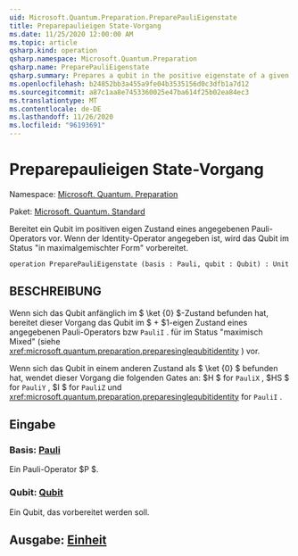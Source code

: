 ```yaml
---
uid: Microsoft.Quantum.Preparation.PreparePauliEigenstate
title: Preparepaulieigen State-Vorgang
ms.date: 11/25/2020 12:00:00 AM
ms.topic: article
qsharp.kind: operation
qsharp.namespace: Microsoft.Quantum.Preparation
qsharp.name: PreparePauliEigenstate
qsharp.summary: Prepares a qubit in the positive eigenstate of a given Pauli operator. If the identity operator is given, then the qubit is prepared in the maximally mixed state.
ms.openlocfilehash: b24852bb3a455a9fe04b3535156d0c3dfb1a7d12
ms.sourcegitcommit: a87c1aa8e7453360025e47ba614f25b02ea84ec3
ms.translationtype: MT
ms.contentlocale: de-DE
ms.lasthandoff: 11/26/2020
ms.locfileid: "96193691"
---
```

# <a name="preparepaulieigenstate-operation"></a>Preparepaulieigen State-Vorgang

Namespace: [Microsoft. Quantum. Preparation](xref:Microsoft.Quantum.Preparation)

Paket: [Microsoft. Quantum. Standard](https://nuget.org/packages/Microsoft.Quantum.Standard)


Bereitet ein Qubit im positiven eigen Zustand eines angegebenen Pauli-Operators vor.
Wenn der Identity-Operator angegeben ist, wird das Qubit im Status "in maximalgemischter Form" vorbereitet.

```qsharp
operation PreparePauliEigenstate (basis : Pauli, qubit : Qubit) : Unit
```


## <a name="description"></a>BESCHREIBUNG

Wenn sich das Qubit anfänglich im $ \ket {0} $-Zustand befunden hat, bereitet dieser Vorgang das Qubit im $ + $1-eigen Zustand eines angegebenen Pauli-Operators bzw `PauliI` . für im Status "maximisch Mixed" (siehe <xref:microsoft.quantum.preparation.preparesinglequbitidentity> ) vor.

Wenn sich das Qubit in einem anderen Zustand als $ \ket {0} $ befunden hat, wendet dieser Vorgang die folgenden Gates an: $H $ for `PauliX` , $HS $ for `PauliY` , $I $ for `PauliZ` und <xref:microsoft.quantum.preparation.preparesinglequbitidentity> for `PauliI` .

## <a name="input"></a>Eingabe

### <a name="basis--pauli"></a>Basis: [Pauli](xref:microsoft.quantum.lang-ref.pauli)

Ein Pauli-Operator $P $.


### <a name="qubit--qubit"></a>Qubit: [Qubit](xref:microsoft.quantum.lang-ref.qubit)

Ein Qubit, das vorbereitet werden soll.



## <a name="output--unit"></a>Ausgabe: [Einheit](xref:microsoft.quantum.lang-ref.unit)

